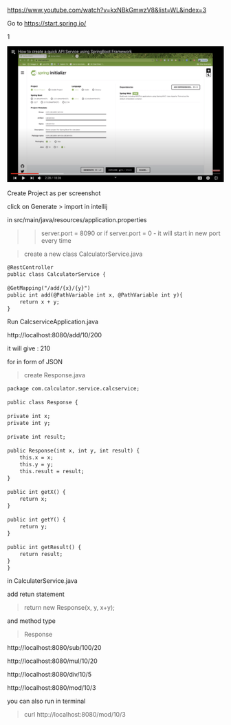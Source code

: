
https://www.youtube.com/watch?v=kxNBkGmwzV8&list=WL&index=3

Go to https://start.spring.io/

1

![alt text](https://github.com/JigarSony/SpringBootREST/blob/master/calcservice/helper/1.png)

Create Project as per screenshot

click on Generate > import in intellij

in src/main/java/resources/application.properties
>>server.port = 8090
>>or if server.port = 0 - it will start in new port every time

>create a new class CalculatorService.java

	@RestController
	public class CalculatorService {

    @GetMapping("/add/{x}/{y}")
    public int add(@PathVariable int x, @PathVariable int y){
        return x + y;
    }
Run CalcserviceApplication.java

http://localhost:8080/add/10/200

it will give : 210


for in form of JSON 
>create Response.java

	package com.calculator.service.calcservice;

	public class Response {

    private int x;
    private int y;

    private int result;

    public Response(int x, int y, int result) {
        this.x = x;
        this.y = y;
        this.result = result;
    }

    public int getX() {
        return x;
    }

    public int getY() {
        return y;
    }

    public int getResult() {
        return result;
    }
	}

in CalculaterService.java

add retun statement 
>return new Response(x, y, x+y);

and method type
>Response


http://localhost:8080/sub/100/20

http://localhost:8080/mul/10/20

http://localhost:8080/div/10/5

http://localhost:8080/mod/10/3

you can also run in terminal

> curl http://localhost:8080/mod/10/3
